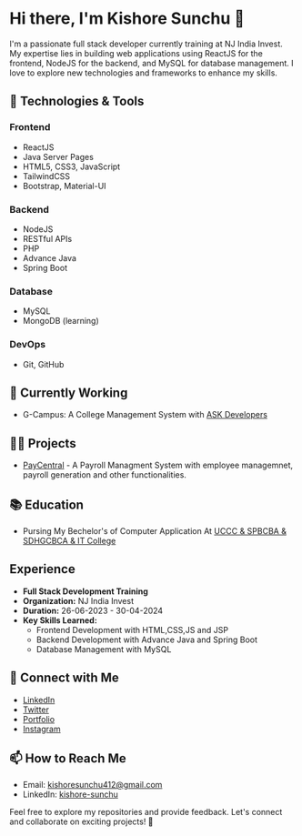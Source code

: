 # Hi there, I'm Kishore Sunchu 👋

I'm a passionate full stack developer currently training at NJ India Invest. My expertise lies in building web applications using ReactJS for the frontend, NodeJS for the backend, and MySQL for database management. I love to explore new technologies and frameworks to enhance my skills.

## 🔧 Technologies & Tools

### Frontend
- ReactJS
- Java Server Pages
- HTML5, CSS3, JavaScript
- TailwindCSS
- Bootstrap, Material-UI

### Backend
- NodeJS
- RESTful APIs
- PHP
- Advance Java
- Spring Boot

### Database
- MySQL
- MongoDB (learning)

### DevOps
- Git, GitHub

## 🌱 Currently Working 

- G-Campus: A College Management System with [ASK Developers](https://github.com/ask-devs)

## 👨‍💻 Projects

- [PayCentral](https://github.com/kishore-sunchu/mini-project) - A Payroll Managment System with employee managemnet, payroll generation and other functionalities.

## 📚 Education

- Pursing My Bechelor's of Computer Application At [UCCC & SPBCBA & SDHGCBCA & IT College](https://udhnacollege.ac.in/Home.php)

## Experience

- **Full Stack Development Training**
- **Organization:** NJ India Invest
- **Duration:** 26-06-2023 - 30-04-2024
- **Key Skills Learned:**
  - Frontend Development with HTML,CSS,JS and JSP
  - Backend Development with Advance Java and Spring Boot
  - Database Management with MySQL

## 🤝 Connect with Me

- [LinkedIn](https://www.linkedin.com/in/kishore-sunchu-781750222/)
- [Twitter](https://twitter.com/P1101Sunchu)
- [Portfolio](https://kishore-sunchu.github.io/Portfolio/)
- [Instagram](https://www.instagram.com/_kishore_sunchu_0426/)

## 📫 How to Reach Me

- Email: kishoresunchu412@gmail.com
- LinkedIn: [kishore-sunchu](https://www.linkedin.com/in/kishore-sunchu-781750222/)

Feel free to explore my repositories and provide feedback. Let's connect and collaborate on exciting projects! 🚀

<!---
kishore-sunchu/kishore-sunchu is a ✨ special ✨ repository because its `README.md` (this file) appears on your GitHub profile.
You can click the Preview link to take a look at your changes.
--->
